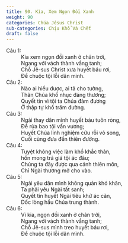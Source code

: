 ```yaml
---
title: 90. Kìa, Xem Ngọn Đồi Xanh
weight: 90
categories: Chúa Jêsus Christ
sub-categories: Chịu Khổ Và Chết
draft: false
---
```

<dl><dt>Câu 1:</dt><dd data-verse="1">Kìa xem ngọn đồi xanh ở chân trời, <br/>Ngang với vách thành vắng tanh; <br/>Chỗ Jê-sus Christ xưa huyết báu rơi, <br/>Để chuộc tội lỗi dân mình. </dd><dt>Câu 2:</dt><dd data-verse="2">Nào ai hiểu được, ai tả cho tường, <br/>Thân Chúa khổ nhục đáng thương; <br/>Quyết tin vì tội ta Chúa đảm đương <br/>Ở thập tự khổ trăm đường. </dd><dt>Câu 3:</dt><dd data-verse="3">Ngài thay dân mình huyết báu tuôn ròng, <br/>Để rửa bao tội vấn vương; <br/>Huyết Chúa linh nghiệm cứu rỗi vô song, <br/>Cuối cùng đưa đến thiên đường. </dd><dt>Câu 4:</dt><dd data-verse="4">Tuyệt không việc làm khổ khắc thân, <br/>hồn mong trả giá tội ác đâu; <br/>Chúng ta đây được qua cánh thiên môn, <br/>Chỉ Ngài thương mở cho vào. </dd><dt>Câu 5:</dt><dd data-verse="5">Ngài yêu dân mình không quản khó khăn, <br/>Ta phải yêu Ngài tất sanh; <br/>Quyết tin huyết Ngài tiêu khử ác căn, <br/>Dốc lòng hầu Chúa trung thành. </dd><dt>Câu 6:</dt><dd data-verse="6">Vì kia, ngọn đồi xanh ở chân trời, <br/>Ngang với vách thành vắng tanh; <br/>Chỗ Jê-sus mình treo huyết báu rơi, <br/>Để chuộc tội lỗi dân mình. </dd></dl>